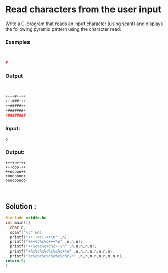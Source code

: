 # Read characters from the user input

Write a C-program that reads an input character (using scanf) and displays the following pyramid pattern using the character read: 
### Examples
<br>

```c 
#

```

### Output
 <br>

```c
++++#++++
+++###+++
++#####++
+#######+
#########

```
### Input:
```c
o

```

### Output:
```
++++o++++
+++ooo+++
++ooooo++
+ooooooo+
ooooooooo
```
<br>

## Solution :
```c
#include <stdio.h>
int main(){
  char n;
  scanf("%c",&n);
  printf("++++%c++++\n" ,n);
  printf("+++%c%c%c+++\n" ,n,n,n);
  printf("++%c%c%c%c%c++\n" ,n,n,n,n,n);
  printf("+%c%c%c%c%c%c%c+\n" ,n,n,n,n,n,n,n,n);
  printf("%c%c%c%c%c%c%c%c%c\n" ,n,n,n,n,n,n,n,n,n);
return 0;
}
```
